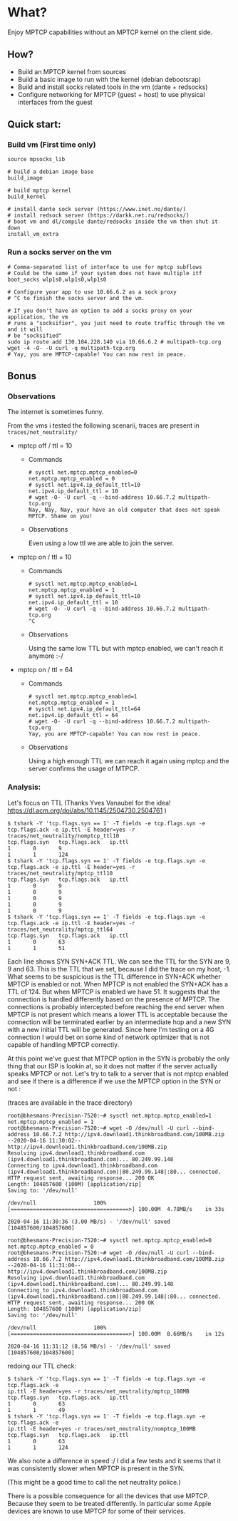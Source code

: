 # What?

Enjoy MPTCP capabilities without an MPTCP kernel on the client side.

## How?

* Build an MPTCP kernel from sources
* Build a basic image to run with the kernel (debian debootsrap)
* Build and install socks related tools in the vm (dante + redsocks)
* Configure networking for MPTCP (guest + host) to use physical interfaces from the guest


## Quick start:

### Build vm (First time only)

```
source mpsocks_lib

# build a debian image base
build_image

# build mptcp kernel
build_kernel

# install dante sock server (https://www.inet.no/dante/)
# install redsock server (https://darkk.net.ru/redsocks/)
# boot vm and dl/compile dante/redsocks inside the vm then shut it down
install_vm_extra
```

### Run a socks server on the vm

```
# Comma-separated list of interface to use for mptcp subflows
# Could be the same if your system does not have multiple itf
boot_socks wlp1s0,wlp1s0,wlp1s0

# Configure your app to use 10.66.6.2 as a sock proxy
# ^C to finish the socks server and the vm.

# If you don't have an option to add a socks proxy on your application, the vm
# runs a "socksifier", you just need to route traffic through the vm and it will
# be "socksified"
sudo ip route add 130.104.228.140 via 10.66.6.2 # multipath-tcp.org
wget -4 -O- -U curl -q multipath-tcp.org
# Yay, you are MPTCP-capable! You can now rest in peace.
```

## Bonus

### Observations

The internet is sometimes funny.

From the vms i tested the following scenarii, traces are present in
`traces/net_neutrality/`

* mptcp off / ttl = 10
  * Commands

    ```
    # sysctl net.mptcp.mptcp_enabled=0
    net.mptcp.mptcp_enabled = 0
    # sysctl net.ipv4.ip_default_ttl=10
    net.ipv4.ip_default_ttl = 10
    # wget -O- -U curl -q --bind-address 10.66.7.2 multipath-tcp.org
    Nay, Nay, Nay, your have an old computer that does not speak MPTCP. Shame on you!
    ```

  * Observations

    Even using a low ttl we are able to join the server.

* mptcp on / ttl = 10
  * Commands

    ```
    # sysctl net.mptcp.mptcp_enabled=1
    net.mptcp.mptcp_enabled = 1
    # sysctl net.ipv4.ip_default_ttl=10
    net.ipv4.ip_default_ttl = 10
    # wget -O- -U curl -q --bind-address 10.66.7.2 multipath-tcp.org
    ^C
    ```

  * Observations

    Using the same low TTL but with mptcp enabled, we can't reach it anymore :-/

* mptcp on / ttl = 64
  * Commands

    ```
    # sysctl net.mptcp.mptcp_enabled=1
    net.mptcp.mptcp_enabled = 1
    # sysctl net.ipv4.ip_default_ttl=64
    net.ipv4.ip_default_ttl = 64
    # wget -O- -U curl -q --bind-address 10.66.7.2 multipath-tcp.org
    Yay, you are MPTCP-capable! You can now rest in peace.
    ```

  * Observations

    Using a high enough TTL we can reach it again using mptcp and the server
    confirms the usage of MTPCP.

### Analysis:

Let's focus on TTL (Thanks Yves Vanaubel for the idea! https://dl.acm.org/doi/abs/10.1145/2504730.2504761 )

```
$ tshark -Y 'tcp.flags.syn == 1' -T fields -e tcp.flags.syn -e tcp.flags.ack -e ip.ttl -E header=yes -r traces/net_neutrality/nomptcp_ttl10
tcp.flags.syn   tcp.flags.ack   ip.ttl
1       0       9
1       1       124
$ tshark -Y 'tcp.flags.syn == 1' -T fields -e tcp.flags.syn -e tcp.flags.ack -e ip.ttl -E header=yes -r traces/net_neutrality/mptcp_ttl10
tcp.flags.syn   tcp.flags.ack   ip.ttl
1       0       9
1       0       9
1       0       9
1       0       9
1       0       9
$ tshark -Y 'tcp.flags.syn == 1' -T fields -e tcp.flags.syn -e tcp.flags.ack -e ip.ttl -E header=yes -r traces/net_neutrality/mptcp_ttl64
tcp.flags.syn   tcp.flags.ack   ip.ttl
1       0       63
1       1       51
```

Each line shows SYN SYN+ACK TTL. We can see the TTL for the SYN are 9, 9 and 63.
This is the TTL that we set, because I did the trace on my host, -1. What seems
to be suspicious is the TTL difference in SYN+ACK whether MPTCP is enabled or
not. When MPTCP is not enabled the SYN+ACK has a TTL of 124. But when MPTCP is
enabled we have 51. It suggests that the connection is handled differently based
on the presence of MPTCP. The connections is probably intercepted before
reaching the end server when MPTCP is not present  which means a lower TTL is
acceptable because the connection will be terminated earlier by an intermediate
hop and a new SYN with a new initial TTL will be generated.  Since here I'm
testing on a 4G connection I would bet on some kind of network optimizer that is
not capable of handling MPTCP correctly.

At this point we've guest that MTPCP option in the SYN is probably the only
thing that our ISP is lookin at, so it does not matter if the server actually
speaks MPTCP or not. Let's try to talk to a server that is not mptcp enabled and
see if there is a difference if we use the MPTCP option in the SYN or not :

(traces are available in the trace directory)

```
root@bhesmans-Precision-7520:~# sysctl net.mptcp.mptcp_enabled=1
net.mptcp.mptcp_enabled = 1
root@bhesmans-Precision-7520:~# wget -O /dev/null -U curl --bind-address 10.66.7.2 http://ipv4.download1.thinkbroadband.com/100MB.zip
--2020-04-16 11:30:02--  http://ipv4.download1.thinkbroadband.com/100MB.zip
Resolving ipv4.download1.thinkbroadband.com (ipv4.download1.thinkbroadband.com)... 80.249.99.148
Connecting to ipv4.download1.thinkbroadband.com (ipv4.download1.thinkbroadband.com)|80.249.99.148|:80... connected.
HTTP request sent, awaiting response... 200 OK
Length: 104857600 (100M) [application/zip]
Saving to: '/dev/null'

/dev/null                  100%[=====================================>] 100.00M  4.78MB/s    in 33s

2020-04-16 11:30:36 (3.00 MB/s) - '/dev/null' saved [104857600/104857600]
```

```
root@bhesmans-Precision-7520:~# sysctl net.mptcp.mptcp_enabled=0
net.mptcp.mptcp_enabled = 0
root@bhesmans-Precision-7520:~# wget -O /dev/null -U curl --bind-address 10.66.7.2 http://ipv4.download1.thinkbroadband.com/100MB.zip
--2020-04-16 11:31:00--  http://ipv4.download1.thinkbroadband.com/100MB.zip
Resolving ipv4.download1.thinkbroadband.com (ipv4.download1.thinkbroadband.com)... 80.249.99.148
Connecting to ipv4.download1.thinkbroadband.com (ipv4.download1.thinkbroadband.com)|80.249.99.148|:80... connected.
HTTP request sent, awaiting response... 200 OK
Length: 104857600 (100M) [application/zip]
Saving to: '/dev/null'

/dev/null                  100%[=====================================>] 100.00M  8.66MB/s    in 12s

2020-04-16 11:31:12 (8.56 MB/s) - '/dev/null' saved [104857600/104857600]
```

redoing our TTL check:

```
$ tshark -Y 'tcp.flags.syn == 1' -T fields -e tcp.flags.syn -e tcp.flags.ack -e
ip.ttl -E header=yes -r traces/net_neutrality/mptcp_100MB
tcp.flags.syn   tcp.flags.ack   ip.ttl
1       0       63
1       1       49
$ tshark -Y 'tcp.flags.syn == 1' -T fields -e tcp.flags.syn -e tcp.flags.ack -e
ip.ttl -E header=yes -r traces/net_neutrality/nomptcp_100MB
tcp.flags.syn   tcp.flags.ack   ip.ttl
1       0       63
1       1       124

```

We also note a difference in speed :/ I did a few tests and it seems that it was
consistently slower when MPTCP is present in the SYN.

(This might be a good time to call the net neutrality police.)

There is a possible consequence for all the devices that use MPTCP.
Because they seem to be treated differently. In particular some Apple devices
are known to use MPTCP for some of their services.

